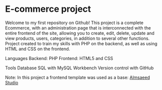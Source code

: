 # E-commerce project

Welcome to my first repository on Github!
This project is a complete Ecommerce, with an administration page that is interconnected with the entire frontend of the site, allowing you to create, edit, delete, update and view products, users, categories, in addition to several other functions.
Project created to train my skills with PHP on the backend, as well as using HTML and CSS on the frontend.

Languages
Backend: PHP
Frontend: HTML5 and CSS

Tools
Database SQL with MySQL Workbench
Version control with GitHub


Note: In this project a frontend template was used as a base: [Almsaeed Studio](https://almsaeedstudio.com)
